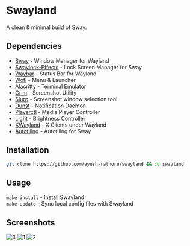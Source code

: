 # Swayland

A clean & minimal build of Sway.

## Dependencies

-   [Sway](https://github.com/swaywm/sway) - Window Manager for Wayland
-   [Swaylock-Effects](https://github.com/mortie/swaylock-effects) - Lock Screen Manager for Sway
-   [Waybar](https://github.com/Alexays/Waybar) - Status Bar for Wayland
-   [Wofi](https://github.com/tsujp/wofi) - Menu & Launcher
-   [Alacritty](https://github.com/alacritty/alacritty) - Terminal Emulator
-   [Grim](https://github.com/emersion/grim) - Screenshot Utility
-	[Slurp](https://github.com/emersion/slurp) - Screenshot window selection tool
-   [Dunst](https://github.com/dunst-project/dunst) - Notification Daemon
-   [Playerctl](https://github.com/altdesktop/playerctl) - Media Player Controller
-   [Light](https://github.com/haikarainen/light) - Brightness Controller 
-   [XWayland](https://wayland.freedesktop.org/xserver.html) - X Clients under Wayland
-	[Autotiling](https://github.com/ammgws/autotiling-rs) - Autotiling for Sway

## Installation

```bash
git clone https://github.com/ayush-rathore/swayland && cd swayland
```

## Usage

`make install` - Install Swayland <br />
`make update`  - Sync local config files with Swayland

## Screenshots

![3](https://github.com/ayush-rathore/swayland/raw/assets/3.png)
![1](https://github.com/ayush-rathore/swayland/raw/assets/1.png)
![2](https://github.com/ayush-rathore/swayland/raw/assets/2.png)
